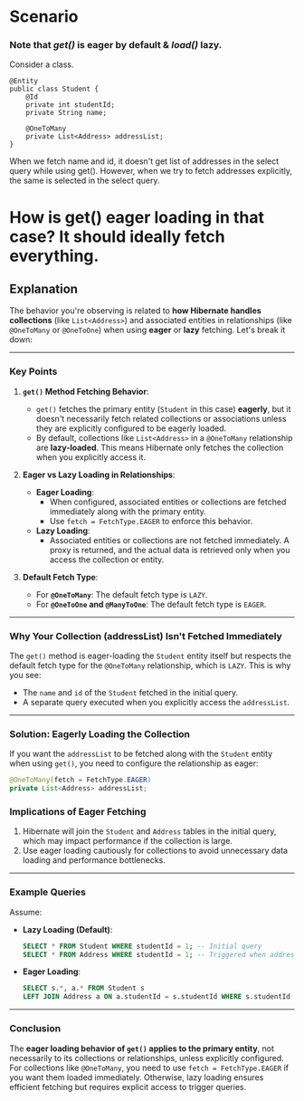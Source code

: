 # Scenario

### Note that *get()* is eager by default & *load()* lazy.

Consider a class.

```
@Entity
public class Student {
    @Id
    private int studentId;
    private String name;

    @OneToMany
    private List<Address> addressList;
}
```

When we fetch name and id, it doesn't get list of addresses in the select query while using get(). 
However, when we try to fetch addresses explicitly, the same is selected in the select query. 

# How is get() eager loading in that case? It should ideally fetch everything.

## Explanation

The behavior you're observing is related to **how Hibernate handles collections** (like `List<Address>`) and associated entities in relationships (like `@OneToMany` or `@OneToOne`) when using **eager** or **lazy** fetching. Let's break it down:

---

### **Key Points**
1. **`get()` Method Fetching Behavior**:
   - `get()` fetches the primary entity (`Student` in this case) **eagerly**, but it doesn't necessarily fetch related collections or associations unless they are explicitly configured to be eagerly loaded.
   - By default, collections like `List<Address>` in a `@OneToMany` relationship are **lazy-loaded**. This means Hibernate only fetches the collection when you explicitly access it.

2. **Eager vs Lazy Loading in Relationships**:
   - **Eager Loading**:
     - When configured, associated entities or collections are fetched immediately along with the primary entity.
     - Use `fetch = FetchType.EAGER` to enforce this behavior.
   - **Lazy Loading**:
     - Associated entities or collections are not fetched immediately. A proxy is returned, and the actual data is retrieved only when you access the collection or entity.

3. **Default Fetch Type**:
   - For **`@OneToMany`**: The default fetch type is `LAZY`.
   - For **`@OneToOne` and `@ManyToOne`**: The default fetch type is `EAGER`.

---

### **Why Your Collection (addressList) Isn't Fetched Immediately**
The `get()` method is eager-loading the `Student` entity itself but respects the default fetch type for the `@OneToMany` relationship, which is `LAZY`. This is why you see:
- The `name` and `id` of the `Student` fetched in the initial query.
- A separate query executed when you explicitly access the `addressList`.

---

### **Solution: Eagerly Loading the Collection**
If you want the `addressList` to be fetched along with the `Student` entity when using `get()`, you need to configure the relationship as eager:

```java
@OneToMany(fetch = FetchType.EAGER)
private List<Address> addressList;
```

### **Implications of Eager Fetching**
1. Hibernate will join the `Student` and `Address` tables in the initial query, which may impact performance if the collection is large.
2. Use eager loading cautiously for collections to avoid unnecessary data loading and performance bottlenecks.

---

### **Example Queries**
Assume:
- **Lazy Loading (Default)**:
  ```sql
  SELECT * FROM Student WHERE studentId = 1; -- Initial query
  SELECT * FROM Address WHERE studentId = 1; -- Triggered when addressList is accessed
  ```

- **Eager Loading**:
  ```sql
  SELECT s.*, a.* FROM Student s
  LEFT JOIN Address a ON a.studentId = s.studentId WHERE s.studentId = 1; -- Single query
  ```

---

### **Conclusion**
The **eager loading behavior of `get()` applies to the primary entity**, not necessarily to its collections or relationships, unless explicitly configured. For collections like `@OneToMany`, you need to use `fetch = FetchType.EAGER` if you want them loaded immediately. Otherwise, lazy loading ensures efficient fetching but requires explicit access to trigger queries.
